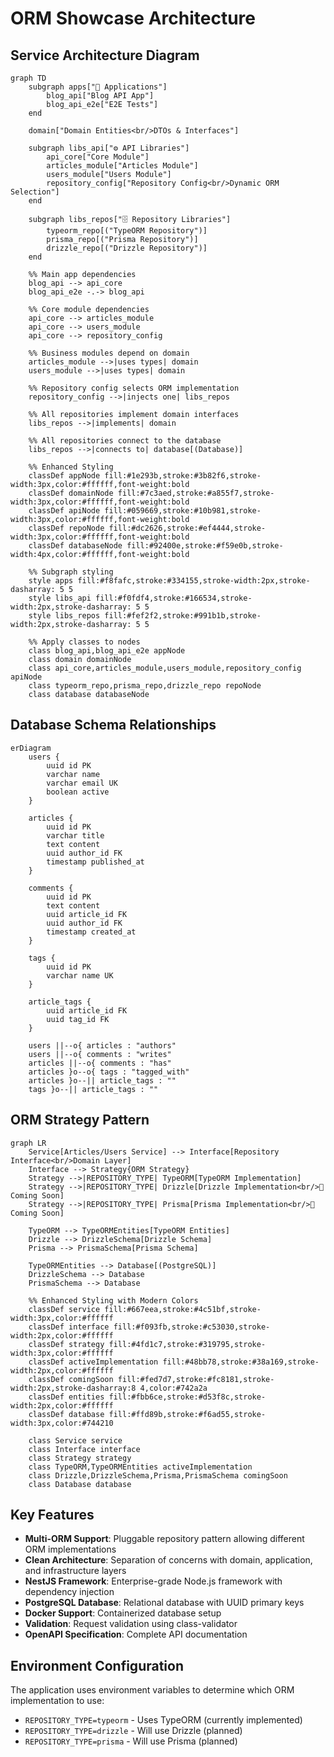 # ORM Showcase Architecture

## Service Architecture Diagram

```mermaid
graph TD
    subgraph apps["🚀 Applications"]
        blog_api["Blog API App"]
        blog_api_e2e["E2E Tests"]
    end

    domain["Domain Entities<br/>DTOs & Interfaces"]

    subgraph libs_api["⚙️ API Libraries"]
        api_core["Core Module"]
        articles_module["Articles Module"]
        users_module["Users Module"]
        repository_config["Repository Config<br/>Dynamic ORM Selection"]
    end

    subgraph libs_repos["🗄️ Repository Libraries"]
        typeorm_repo[("TypeORM Repository")]
        prisma_repo[("Prisma Repository")]
        drizzle_repo[("Drizzle Repository")]
    end

    %% Main app dependencies
    blog_api --> api_core
    blog_api_e2e -.-> blog_api

    %% Core module dependencies
    api_core --> articles_module
    api_core --> users_module
    api_core --> repository_config

    %% Business modules depend on domain
    articles_module -->|uses types| domain
    users_module -->|uses types| domain

    %% Repository config selects ORM implementation
    repository_config -->|injects one| libs_repos

    %% All repositories implement domain interfaces
    libs_repos -->|implements| domain

    %% All repositories connect to the database
    libs_repos -->|connects to| database[(Database)]

    %% Enhanced Styling
    classDef appNode fill:#1e293b,stroke:#3b82f6,stroke-width:3px,color:#ffffff,font-weight:bold
    classDef domainNode fill:#7c3aed,stroke:#a855f7,stroke-width:3px,color:#ffffff,font-weight:bold
    classDef apiNode fill:#059669,stroke:#10b981,stroke-width:3px,color:#ffffff,font-weight:bold
    classDef repoNode fill:#dc2626,stroke:#ef4444,stroke-width:3px,color:#ffffff,font-weight:bold
    classDef databaseNode fill:#92400e,stroke:#f59e0b,stroke-width:4px,color:#ffffff,font-weight:bold

    %% Subgraph styling
    style apps fill:#f8fafc,stroke:#334155,stroke-width:2px,stroke-dasharray: 5 5
    style libs_api fill:#f0fdf4,stroke:#166534,stroke-width:2px,stroke-dasharray: 5 5
    style libs_repos fill:#fef2f2,stroke:#991b1b,stroke-width:2px,stroke-dasharray: 5 5

    %% Apply classes to nodes
    class blog_api,blog_api_e2e appNode
    class domain domainNode
    class api_core,articles_module,users_module,repository_config apiNode
    class typeorm_repo,prisma_repo,drizzle_repo repoNode
    class database databaseNode
```

## Database Schema Relationships

```mermaid
erDiagram
    users {
        uuid id PK
        varchar name
        varchar email UK
        boolean active
    }

    articles {
        uuid id PK
        varchar title
        text content
        uuid author_id FK
        timestamp published_at
    }

    comments {
        uuid id PK
        text content
        uuid article_id FK
        uuid author_id FK
        timestamp created_at
    }

    tags {
        uuid id PK
        varchar name UK
    }

    article_tags {
        uuid article_id FK
        uuid tag_id FK
    }

    users ||--o{ articles : "authors"
    users ||--o{ comments : "writes"
    articles ||--o{ comments : "has"
    articles }o--o{ tags : "tagged_with"
    articles }o--|| article_tags : ""
    tags }o--|| article_tags : ""
```

## ORM Strategy Pattern

```mermaid
graph LR
    Service[Articles/Users Service] --> Interface[Repository Interface<br/>Domain Layer]
    Interface --> Strategy{ORM Strategy}
    Strategy -->|REPOSITORY_TYPE| TypeORM[TypeORM Implementation]
    Strategy -->|REPOSITORY_TYPE| Drizzle[Drizzle Implementation<br/>🚧 Coming Soon]
    Strategy -->|REPOSITORY_TYPE| Prisma[Prisma Implementation<br/>🚧 Coming Soon]

    TypeORM --> TypeORMEntities[TypeORM Entities]
    Drizzle --> DrizzleSchema[Drizzle Schema]
    Prisma --> PrismaSchema[Prisma Schema]

    TypeORMEntities --> Database[(PostgreSQL)]
    DrizzleSchema --> Database
    PrismaSchema --> Database

    %% Enhanced Styling with Modern Colors
    classDef service fill:#667eea,stroke:#4c51bf,stroke-width:3px,color:#ffffff
    classDef interface fill:#f093fb,stroke:#c53030,stroke-width:2px,color:#ffffff
    classDef strategy fill:#4fd1c7,stroke:#319795,stroke-width:3px,color:#ffffff
    classDef activeImplementation fill:#48bb78,stroke:#38a169,stroke-width:2px,color:#ffffff
    classDef comingSoon fill:#fed7d7,stroke:#fc8181,stroke-width:2px,stroke-dasharray:8 4,color:#742a2a
    classDef entities fill:#fbb6ce,stroke:#d53f8c,stroke-width:2px,color:#ffffff
    classDef database fill:#ffd89b,stroke:#f6ad55,stroke-width:3px,color:#744210

    class Service service
    class Interface interface
    class Strategy strategy
    class TypeORM,TypeORMEntities activeImplementation
    class Drizzle,DrizzleSchema,Prisma,PrismaSchema comingSoon
    class Database database
```

## Key Features

- **Multi-ORM Support**: Pluggable repository pattern allowing different ORM implementations
- **Clean Architecture**: Separation of concerns with domain, application, and infrastructure layers
- **NestJS Framework**: Enterprise-grade Node.js framework with dependency injection
- **PostgreSQL Database**: Relational database with UUID primary keys
- **Docker Support**: Containerized database setup
- **Validation**: Request validation using class-validator
- **OpenAPI Specification**: Complete API documentation

## Environment Configuration

The application uses environment variables to determine which ORM implementation to use:

- `REPOSITORY_TYPE=typeorm` - Uses TypeORM (currently implemented)
- `REPOSITORY_TYPE=drizzle` - Will use Drizzle (planned)
- `REPOSITORY_TYPE=prisma` - Will use Prisma (planned)
